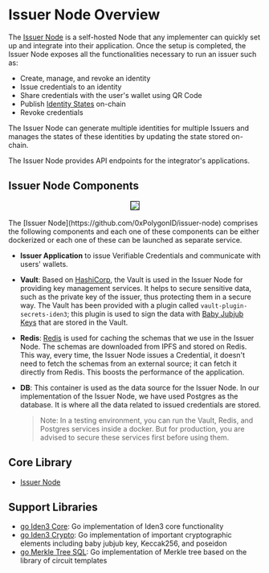 # Issuer Node Overview

The [Issuer Node](https://github.com/0xPolygonID/issuer-node) is a self-hosted Node that any implementer can quickly set up and integrate into their application. Once the setup is completed, the Issuer Node exposes all the functionalities necessary to run an issuer such as:
 
- Create, manage, and revoke an identity
- Issue credentials to an identity
- Share credentials with the user's wallet using QR Code
- Publish <a href="https://docs.iden3.io/getting-started/identity/identity-state/" target="_blank">Identity States</a> on-chain 
- Revoke credentials 

The Issuer Node can generate multiple identities for multiple Issuers and manages the states of these identities by updating the state stored on-chain.
 
The Issuer Node provides API endpoints for the integrator's applications.

<!-- ## Recommended Installations for Issuer Node
 
Though not mandatory, it is good to have the following software installed on your system:

- **Docker Daemon/Engine**: Docker Daemon or Docker Engine must be installed on your system.
- **Docker Compose**: Docker Compose must be installed on your system. Docker Compose is used to start multiple containers together.

    > Note: You can install Docker Daemon and Docker Compose separately. Alternatively, you can install <a href="https://docs.docker.com/desktop/" target="_blank">Docker Desktop</a> which includes both Daemon and Docker Compose. It is a tool to build and run containers for your applications. Due to its simplistic model, it removes the need to use CLI(Command Line Interface) to do core actions. With Docker Desktop, you can manage your containers from your application itself. 

- **Go**: If you intend to run the Issuer Node on an IDE, install the latest version of Go. If the Go backend is dockerized like other containers, there is no need to install Go locally. 

- **Makefile**: A Makefile automates the software building process and contains rules that determine which parts of the program need to be recompiled. It consists of all the rules for different dependencies. The Makefile can be accessed using the `make` command. 

    > Note: If you intend to run the Issuer Node via an IDE (Integrated Development Environment), you can have any IDE installed on your system. Please note that the Issuer Node is platform-agnostic and can be run via CLI, IDE, and can be deployed on the cloud also. You can run it as a standalone server also.  -->
 
## Issuer Node Components
      
<div align="center">
<img src= "../../imgs/issuer-node-components.png" align="center" style="border: 1px solid black"/>
</div>
<br />
The [Issuer Node](https://github.com/0xPolygonID/issuer-node) comprises the following components and each one of these components can be either dockerized or each one of these can be launched as separate service. 

- **Issuer Application** to issue Verifiable Credentials and communicate with users' wallets.

- **Vault**: Based on [HashiCorp](https://www.hashicorp.com/), the Vault is used in the Issuer Node for providing key management services. It helps to secure sensitive data, such as the private key of the issuer, thus protecting them in a secure way. The Vault has been provided with a plugin called `vault-plugin-secrets-iden3`; this plugin is used to sign the data with <a href="https://docs.iden3.io/getting-started/babyjubjub/" target="_blank">Baby Jubjub Keys</a> that are stored in the Vault. 
 
- **Redis**: [Redis](https://redis.io/) is used for caching the schemas that we use in the Issuer Node. The schemas are downloaded from IPFS and stored on Redis. This way, every time, the Issuer Node issues a Credential, it doesn't need to fetch the schemas from an external source; it can fetch it directly from Redis. This boosts the performance of the application. 
 
- **DB**: This container is used as the data source for the Issuer Node. In our implementation of the Issuer Node, we have used Postgres as the database. It is where all the data related to issued credentials are stored. 

    > Note: In a testing environment, you can run the Vault, Redis, and Postgres services inside a docker. But for production, you are advised to secure these services first before using them. 

## Core Library

- [Issuer Node](https://github.com/0xPolygonID/issuer-node)
 
## Support Libraries
 
- <a href="https://github.com/iden3/go-iden3-core" target="_blank">go Iden3 Core</a>: Go implementation of Iden3 core functionality  
- <a href="https://github.com/iden3/go-iden3-crypto" target="_blank">go Iden3 Crypto</a>: Go implementation of important cryptographic elements including baby jubjub key, Keccak256, and poseidon 
- <a href="https://github.com/iden3/go-merkletree-sql" target="_blank">go Merkle Tree SQL</a>: Go implementation of Merkle tree based on the library of circuit templates
